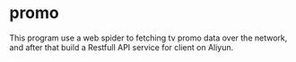 # promo
This program use a web spider to fetching tv promo data over the network, and after that build a Restfull API service for client on Aliyun.



